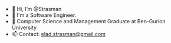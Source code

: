 - 👋 Hi, I’m @Strasman
- 👀 I'm a Software Engineer.
- 🌱 Computer Science and Management Graduate at Ben-Gurion University
- 📫 Contact: elad.strasman@gmail.com

<!---
Strasman/Strasman is a ✨ special ✨ repository because its `README.md` (this file) appears on your GitHub profile.
You can click the Preview link to take a look at your changes.
--->
